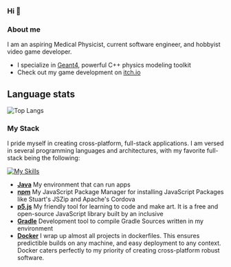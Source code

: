 ### Hi 👋

### About me

I am an aspiring Medical Physicist, current software engineer, and hobbyist video game developer. 
- I specialize in [Geant4](https://geant4.web.cern.ch/), powerful C++ physics modeling toolkit
- Check out my game development on [itch.io](https://test-name-for-games.itch.io/)

## Language stats
![Top Langs](https://github-readme-stats.vercel.app/api/top-langs/?username=Test-1256&exclude_repo=cse210_hw&layout=compact&theme=dark)

### My Stack
I pride myself in creating cross-platform, full-stack applications. I am versed in several programming languages and architectures, with my favorite full-stack being the following:

[![My Skills](https://skillicons.dev/icons?i=java,npm,p5js,gradle,docker)](https://skillicons.dev)

- **[Java](https://java.sun.com)** My environment that can run apps
- **[npm](https://www.npmjs.com/)** My JavaScript Package Manager for installing JavaScript Packages like Stuart's JSZip and Apache's Cordova
- **[p5.js](https://www.p5js.org/)** My friendly tool for learning to code and make art. It is a free and open-source JavaScript library built by an inclusive
- **[Gradle](https://gradle.org)** Development tool to compile Gradle Sources written in my environment
- **[Docker](https://www.docker.com/)** I wrap up almost all projects in dockerfiles. This ensures predictible builds on any machine, and easy deployment to any context. Docker caters perfectly to my priority of creating cross-platform robust software.


<!--
**test-1256/test-1256** is a ✨ _special_ ✨ repository because its `README.md` (this file) appears on your GitHub profile.
Here are some ideas to get you started:
